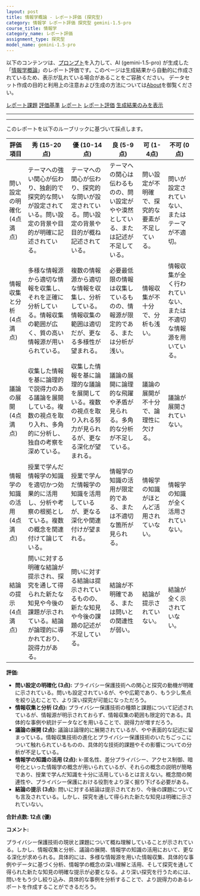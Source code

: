 ```yaml
---
layout: post
title: 情報学概論 - レポート評価 (探究型)
category: 情報学 レポート評価 探究型 gemini-1.5-pro
course_title: 情報学
category_name: レポート評価
assignment_type: 探究型
model_name: gemini-1.5-pro
---
```


以下のコンテンツは、[プロンプト](http://127.0.0.1:8000/generated/情報学/gemini-1.5-pro/prompt_レポート評価-探究型.md)を入力して、AI (gemini-1.5-pro) が生成した「[情報学概論](/contents/情報学/)」のレポート評価です。このページは生成結果から自動的に作成されているため、表示が乱れている場合があることをご容赦ください。
データセット作成の目的と利用上の注意および生成の方法については[About](/About)を御覧ください。

[レポート課題](../レポート課題-探究型)
[評価基準](../評価基準-探究型)
[レポート](../レポート-探究型)
[レポート評価](../レポート評価-探究型)
[生成結果のみを表示](http://127.0.0.1:8000/generated/情報学/gemini-1.5-pro/レポート評価-探究型.md)
  

***
***
  
このレポートを以下のルーブリックに基づいて採点します。

| 評価項目 | 秀 (15-20点) | 優 (10-14点) | 良 (5-9点) | 可 (1-4点) | 不可 (0点) |
|---|---|---|---|---|---|
| 問い設定の明確化 (4点満点) | テーマへの強い関心が伝わり、独創的で探究的な問いが設定されている。問い設定の背景や目的が明確に記述されている。 | テーマへの関心が伝わり、探究的な問いが設定されている。問い設定の背景や目的が概ね記述されている。 | テーマへの関心は伝わるものの、問い設定がやや漠然としている、または記述が不足している。 | 問い設定が不明確で、探究的な要素が不足している。 | 問いが設定されていない、またはテーマが不適切。 |
| 情報収集と分析 (4点満点) | 多様な情報源から適切な情報を収集し、それを正確に分析している。情報収集の範囲が広く、質の高い情報源が用いられている。 | 複数の情報源から適切な情報を収集し、分析している。情報収集の範囲は適切だが、更なる多様性が望まれる。 | 必要最低限の情報は収集しているものの、情報源が限定的である、または分析が浅い。 | 情報収集が不十分で、分析も浅い。 | 情報収集が全く行われていない、または不適切な情報源を用いている。 |
| 議論の展開 (4点満点) | 収集した情報を基に論理的で説得力のある議論を展開している。複数の視点を取り入れ、多角的に分析し、独自の考察を深めている。 | 収集した情報を基に論理的な議論を展開している。複数の視点を取り入れる努力が見られるが、更なる深化が望まれる。 | 議論の展開に論理的な飛躍や矛盾が見られる。多角的な分析が不足している。 | 議論の展開が不十分で、論理性に欠ける。 | 議論が展開されていない。 |
| 情報学の知識の活用 (4点満点) | 授業で学んだ情報学の知識を適切かつ効果的に活用し、分析や考察の根拠としている。複数の概念を関連付けて論じている。 | 授業で学んだ情報学の知識を活用しているが、更なる深化や関連付けが望まれる。 | 情報学の知識の活用が限定的である、または不適切な箇所が見られる。 | 情報学の知識がほとんど活用されていない。 | 情報学の知識が全く活用されていない。 |
| 結論の提示 (4点満点) | 問いに対する明確な結論が提示され、探究を通して得られた新たな知見や今後の課題が示されている。結論が論理的に導かれており、説得力がある。 | 問いに対する結論は提示されているものの、新たな知見や今後の課題の記述が不足している。 | 結論が不明確である、または問いとの関連性が弱い。 | 結論が提示されていない。 | 結論が全く示されていない。 |


**評価:**

* **問い設定の明確化 (3点):** プライバシー保護技術への関心と探究の動機が明確に示されている。問いも設定されているが、やや広範であり、もう少し焦点を絞り込むことで、より深い探究が可能になっただろう。
* **情報収集と分析 (2点):** プライバシー保護技術の種類と課題について記述されているが、情報源が明示されておらず、情報収集の範囲も限定的である。具体的な事例や統計データなどを用いることで、説得力が増すだろう。
* **議論の展開 (2点):** 議論は論理的に展開されているが、やや表面的な記述に留まっている。情報収集技術の進化とプライバシー保護技術のいたちごっこについて触れられているものの、具体的な技術的課題やその影響についての分析が不足している。
* **情報学の知識の活用 (2点):** k-匿名性、差分プライバシー、アクセス制御、暗号化といった情報学の概念が用いられているが、それらの概念の説明が簡略であり、授業で学んだ知識を十分に活用しているとは言えない。概念間の関連性や、プライバシー保護における役割をより深く掘り下げる必要がある。
* **結論の提示 (3点):** 問いに対する結論は提示されており、今後の課題についても言及されている。しかし、探究を通して得られた新たな知見は明確に示されていない。

**合計点数: 12点 (優)**

**コメント:**

プライバシー保護技術の現状と課題について概ね理解していることが示されている。しかし、情報収集と分析、議論の展開、情報学の知識の活用において、更なる深化が求められる。具体的には、多様な情報源を用いた情報収集、具体的な事例やデータに基づく分析、情報学の概念の深い理解と活用、そして探究を通して得られた新たな知見の明確な提示が必要となる。より深い探究を行うためには、問いをもう少し絞り込み、具体的な事例を分析することで、より説得力のあるレポートを作成することができるだろう。
